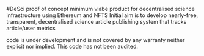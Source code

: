 #DeSci
proof of concept minimum viabe product for decentralised science infrastructure using Ethereum and NFTS
Initial aim is to develop nearly-free, transparent, decentralised science article publishing system that tracks article/user metrics

code is under development and is not covered by any warranty neither explicit nor implied. This code has not been audited.
